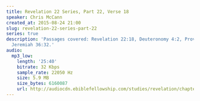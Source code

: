 ```yaml
---
title: Revelation 22 Series, Part 22, Verse 18
speaker: Chris McCann
created_at: 2015-08-24 21:00
slug: revelation-22-series-part-22
series: true
description: 'Passages covered: Revelation 22:18, Deuteronomy 4:2, Proverbs 30:5-6,
  Jeremiah 36:32.'
audio:
  mp3_low:
    length: '25:40'
    bitrate: 32 Kbps
    sample_rate: 22050 Hz
    size: 5.9 MB
    size_bytes: 6160087
    url: http://audiocdn.ebiblefellowship.com/studies/revelation/chapter-22/2015.08.24_McCann_-_Revelation_22_Series_Part_22.mp3
---
```

